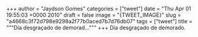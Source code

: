 
+++
author = "Jaydson Gomes"
categories = ["tweet"]
date = "Thu Apr 01 19:55:03 +0000 2010"
draft = false
image = "{TWEET_IMAGE}"
slug = "a4668c3f72d798e9298a2f77b0aced7b7d76db07"
tags = ["tweet"]
title = """Dia desgraçado de demorad..."""
+++
Dia desgraçado de demorado.
